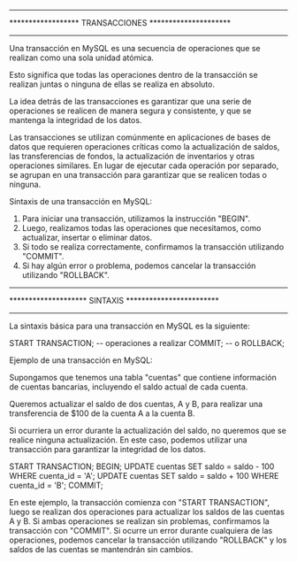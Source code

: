 ******************************************************
****************** TRANSACCIONES *********************
******************************************************

Una transacción en MySQL es una secuencia de operaciones que se realizan como una sola unidad atómica. 

Esto significa que todas las operaciones dentro de la transacción se realizan juntas o ninguna de ellas se realiza en absoluto. 

La idea detrás de las transacciones es garantizar que una serie de operaciones se realicen de manera segura y consistente, y que se mantenga la integridad de los datos.

Las transacciones se utilizan comúnmente en aplicaciones de bases de datos que requieren operaciones críticas como la actualización de saldos, las transferencias de fondos, la actualización de inventarios y otras operaciones similares. 
En lugar de ejecutar cada operación por separado, se agrupan en una transacción para garantizar que se realicen todas o ninguna.

Sintaxis de una transacción en MySQL:

1.  Para iniciar una transacción, utilizamos la instrucción "BEGIN". 
2.  Luego, realizamos todas las operaciones que necesitamos, como actualizar, insertar o eliminar datos. 
3.  Si todo se realiza correctamente, confirmamos la transacción utilizando "COMMIT". 
4.  Si hay algún error o problema, podemos cancelar la transacción utilizando "ROLLBACK".

******************************************************
******************** SINTAXIS ************************
******************************************************

La sintaxis básica para una transacción en MySQL es la siguiente:

START TRANSACTION;
    -- operaciones a realizar
COMMIT;
    -- o ROLLBACK;


Ejemplo de una transacción en MySQL:

Supongamos que tenemos una tabla "cuentas" que contiene información de cuentas bancarias, incluyendo el saldo actual de cada cuenta. 

Queremos actualizar el saldo de dos cuentas, A y B, para realizar una transferencia de $100 de la cuenta A a la cuenta B. 

Si ocurriera un error durante la actualización del saldo, no queremos que se realice ninguna actualización. En este caso, podemos utilizar una transacción para garantizar la integridad de los datos.

START TRANSACTION;
BEGIN;
    UPDATE cuentas SET saldo = saldo - 100 WHERE cuenta_id = 'A';
    UPDATE cuentas SET saldo = saldo + 100 WHERE cuenta_id = 'B';
COMMIT;


En este ejemplo, la transacción comienza con "START TRANSACTION", luego se realizan dos operaciones para actualizar los saldos de las cuentas A y B. Si ambas operaciones se realizan sin problemas, confirmamos la transacción con "COMMIT". Si ocurre un error durante cualquiera de las operaciones, podemos cancelar la transacción utilizando "ROLLBACK" y los saldos de las cuentas se mantendrán sin cambios.


